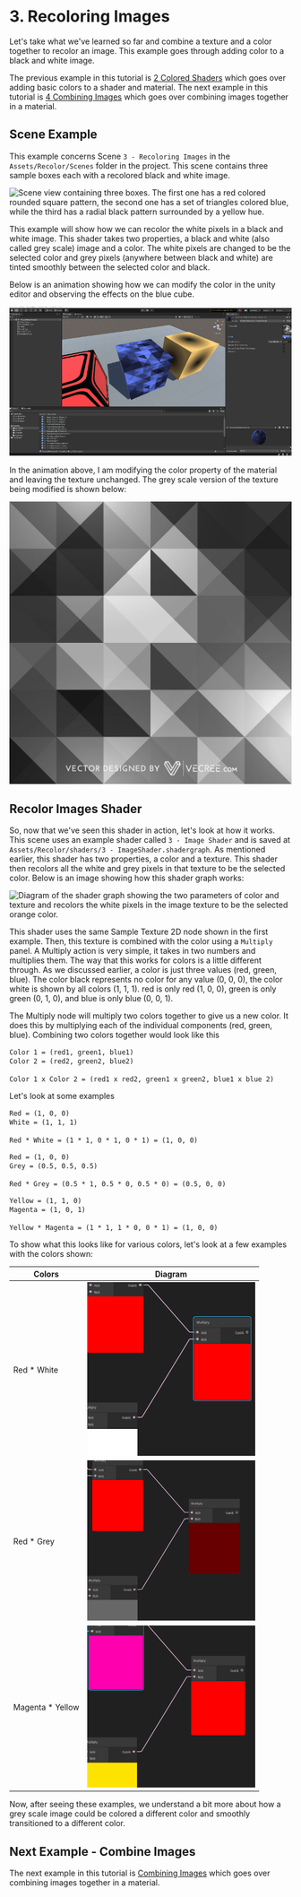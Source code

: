 # 3. Recoloring Images

Let's take what we've learned so far and combine a texture and a color together to recolor an image. This example goes
through adding color to a black and white image.

The previous example in this tutorial is [2 Colored Shaders](2.ColoredShaders.md) which goes over adding basic colors to a
shader and material. The next example in this tutorial is [4 Combining Images](4.CombiningImages.md) which goes over
combining images together in a material.

## Scene Example

This example concerns Scene `3 - Recoloring Images` in the `Assets/Recolor/Scenes` folder in the project. This scene contains
three sample boxes each with a recolored black and white image.

![Scene view containing three boxes. The first one has a red colored rounded square pattern, the second one has a set of
triangles colored blue, while the third has a radial black pattern surrounded by a yellow hue.](imgs/Scene-3.png)

This example will show how we can recolor the white pixels in a black and white image. This shader takes two properties,
a black and white (also called grey scale) image and a color. The white pixels are changed to be the selected color and
grey pixels (anywhere between black and white) are tinted smoothly between the selected color and black.

Below is an animation showing how we can modify the color in the unity editor and observing the effects on the blue
cube. 

![Recoloring the triangle pattern blue cube to be green adn then changing the color back to blue.](imgs/3-RecolorTriangles-small.gif)

In the animation above, I am modifying the color property of the material and leaving the texture unchanged. The
grey scale version of the texture being modified is shown below:

![](../Assets/Recolor/Textures/greyscale%20abstract%20patterns.png)

## Recolor Images Shader

So, now that we've seen this shader in action, let's look at how it works. This scene uses an example shader called
`3 - Image Shader` and is saved at `Assets/Recolor/shaders/3 - ImageShader.shadergraph`. As mentioned earlier, this shader has
two properties, a color and a texture. This shader then recolors all the white and grey pixels in that texture to be the
selected color. Below is an image showing how this shader graph works:

![Diagram of the shader graph showing the two parameters of color and texture and recolors the white pixels in the image
texture to be the selected orange color.](imgs/3-RecolorImageShader.png)

This shader uses the same Sample Texture 2D node shown in the first example. Then, this texture is combined with the
color using a `Multiply` panel.
A Multiply action is very simple, it takes in two numbers and multiplies them. The way that this works for colors is a
little different through. As we discussed earlier, a color is just three values (red, green, blue). The color black
represents no color for any value (0, 0, 0), the color white is shown by all colors (1, 1, 1). red is only red (1, 0,
0), green is only green (0, 1, 0), and blue is only blue (0, 0, 1).

The Multiply node will multiply two colors together to give us a new color. It does this by multiplying each of the
individual components (red, green, blue). Combining two colors together would look like this

```
Color 1 = (red1, green1, blue1)
Color 2 = (red2, green2, blue2)

Color 1 x Color 2 = (red1 x red2, green1 x green2, blue1 x blue 2)
```

Let's look at some examples
```
Red = (1, 0, 0)
White = (1, 1, 1)

Red * White = (1 * 1, 0 * 1, 0 * 1) = (1, 0, 0)
```

```
Red = (1, 0, 0)
Grey = (0.5, 0.5, 0.5)

Red * Grey = (0.5 * 1, 0.5 * 0, 0.5 * 0) = (0.5, 0, 0)
```

```
Yellow = (1, 1, 0)
Magenta = (1, 0, 1)

Yellow * Magenta = (1 * 1, 1 * 0, 0 * 1) = (1, 0, 0)
```

To show what this looks like for various colors, let's look at a few examples with the colors shown:

| Colors | Diagram |
|--------|---------|
| Red * White | ![](imgs/3-Multiply-RedWhite.png)|
| Red * Grey | ![](imgs/3-Multiply-RedGrey.png)|
| Magenta * Yellow| ![](imgs/3-Multiply-YellowMagenta.png)|

Now, after seeing these examples, we understand a bit more about how a grey scale image could be colored a different
color and smoothly transitioned to a different color.

## Next Example - Combine Images

The next example in this tutorial is [Combining Images](4.CombiningImages.md) which goes over
combining images together in a material.